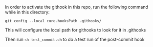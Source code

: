 In order to activate the githook in this repo, run the following command while in this directory:

```git config --local core.hooksPath .githooks/```

This will configure the local path for githooks to look for it in .githooks

Then run ```sh test_commit.sh``` to do a test run of the post-commit hook